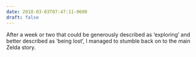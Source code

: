 ```yaml
---
date: 2018-03-03T07:47:11-0600
draft: false
---
```


After a week or two that could be generously described as ‘exploring’ and better described as ‘being lost’, I managed to stumble back on to the main Zelda story.

